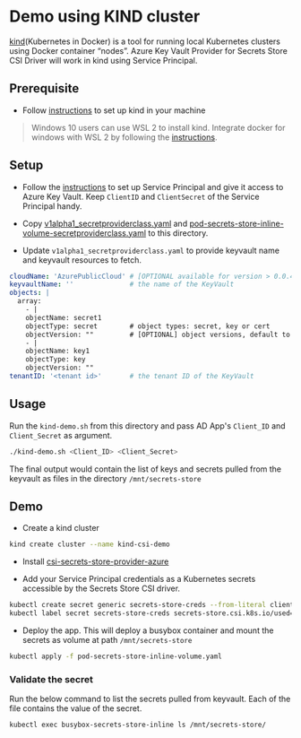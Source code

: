 # Demo using KIND cluster

[kind](https://github.com/kubernetes-sigs/kind)(Kubernetes in Docker) is a tool for running local Kubernetes clusters using Docker container “nodes”. Azure Key Vault Provider for Secrets Store CSI Driver will work in kind using Service Principal.

## Prerequisite

- Follow [instructions](https://github.com/kubernetes-sigs/kind#installation-and-usage) to set up kind in your machine

> Windows 10 users can use WSL 2 to install kind. Integrate docker for windows with WSL 2 by following the [instructions](https://kind.sigs.k8s.io/docs/user/using-wsl2/).

## Setup

- Follow the [instructions](https://azure.github.io/secrets-store-csi-driver-provider-azure/configurations/identity-access-modes/service-principal-mode/) to set up Service Principal and give it access to Azure Key Vault. Keep `ClientID` and `ClientSecret` of the Service Principal handy.

- Copy [v1alpha1_secretproviderclass.yaml](https://raw.githubusercontent.com/Azure/secrets-store-csi-driver-provider-azure/master/examples/service-principal/v1alpha1_secretproviderclass_service_principal.yaml) and [pod-secrets-store-inline-volume-secretproviderclass.yaml](https://raw.githubusercontent.com/Azure/secrets-store-csi-driver-provider-azure/master/examples/service-principal/pod-secrets-store-inline-volume-secretproviderclass.yaml) to this directory.

- Update `v1alpha1_secretproviderclass.yaml` to provide keyvault name and keyvault resources to fetch.

```yaml
cloudName: 'AzurePublicCloud' # [OPTIONAL available for version > 0.0.4] if not provided, azure environment will default to AzurePublicCloud
keyvaultName: ''              # the name of the KeyVault
objects: |
  array:
    - |
    objectName: secret1
    objectType: secret        # object types: secret, key or cert
    objectVersion: ""         # [OPTIONAL] object versions, default to latest if empty
    - |
    objectName: key1
    objectType: key
    objectVersion: ""
tenantID: '<tenant id>'       # the tenant ID of the KeyVault
```

## Usage

Run the `kind-demo.sh` from this directory and pass AD App's `Client_ID` and `Client_Secret` as argument.

```sh
./kind-demo.sh <Client_ID> <Client_Secret>
```

The final output would contain the list of keys and secrets pulled from the keyvault as files in the directory `/mnt/secrets-store`

## Demo

- Create a kind cluster

```sh
kind create cluster --name kind-csi-demo
```

- Install [csi-secrets-store-provider-azure](https://azure.github.io/secrets-store-csi-driver-provider-azure/getting-started/installation/)

- Add your Service Principal credentials as a Kubernetes secrets accessible by the Secrets Store CSI driver.

```sh
kubectl create secret generic secrets-store-creds --from-literal clientid=<CLIENTID> --from-literal clientsecret=<CLIENTSECRET>
kubectl label secret secrets-store-creds secrets-store.csi.k8s.io/used=true
```

- Deploy the app. This will deploy a busybox container and mount the secrets as volume at path `/mnt/secrets-store`

```sh
kubectl apply -f pod-secrets-store-inline-volume.yaml
```

### Validate the secret

Run the below command to list the secrets pulled from keyvault. Each of the file contains the value of the secret.

```sh
kubectl exec busybox-secrets-store-inline ls /mnt/secrets-store/
```
